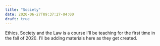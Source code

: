 ```yaml
---
title: "Society"
date: 2020-06-27T09:37:27-04:00
draft: true
---
```


Ethics, Society and the Law is a course I'll be teaching for the first time in the fall of 2020.<!--more--> I'll be adding materials here as they get created.
